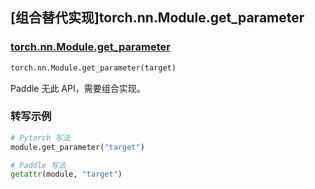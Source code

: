 ## [组合替代实现]torch.nn.Module.get_parameter

### [torch.nn.Module.get_parameter](https://pytorch.org/docs/stable/generated/torch.nn.Module.html#torch.nn.Module.get_parameter)

```python
torch.nn.Module.get_parameter(target)
```

Paddle 无此 API，需要组合实现。

### 转写示例

```python
# Pytorch 写法
module.get_parameter("target")

# Paddle 写法
getattr(module, "target")
```
